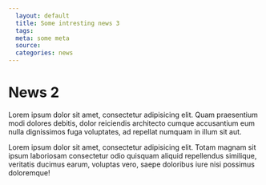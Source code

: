 ```yaml
---
  layout: default
  title: Some intresting news 3
  tags: 
  meta: some meta
  source:
  categories: news
---
```


# News 2
Lorem ipsum dolor sit amet, consectetur adipisicing elit. Quam praesentium modi dolores debitis, dolor reiciendis architecto cumque accusantium eum nulla dignissimos fuga voluptates, ad repellat numquam in illum sit aut.

Lorem ipsum dolor sit amet, consectetur adipisicing elit. Totam magnam sit ipsum laboriosam consectetur odio quisquam aliquid repellendus similique, veritatis ducimus earum, voluptas vero, saepe doloribus iure nisi possimus doloremque!